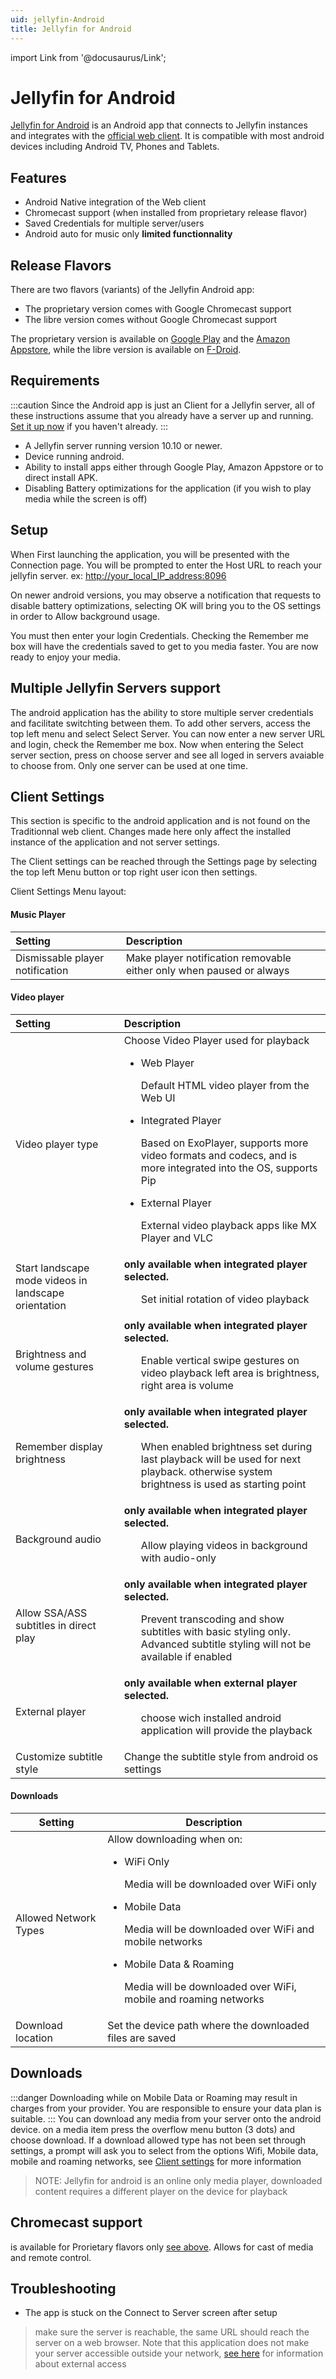 ```yaml
---
uid: jellyfin-Android
title: Jellyfin for Android
---
```

import Link from '@docusaurus/Link';

# Jellyfin for Android

[Jellyfin for Android](https://github.com/jellyfin/jellyfin-android) is an Android app that connects to Jellyfin instances and integrates with the [official web client](https://github.com/jellyfin/jellyfin-web). It is compatible with most android devices including Android TV, Phones and Tablets.

## Features

- Android Native integration of the Web client
- Chromecast support (when installed from proprietary release flavor)
- Saved Credentials for multiple server/users
- Android auto for music only **limited functionnality**

## Release Flavors

There are two flavors (variants) of the Jellyfin Android app:

- The proprietary version comes with Google Chromecast support
- The libre version comes without Google Chromecast support

The proprietary version is available on [Google Play](https://play.google.com/store/apps/details?id=org.jellyfin.mobile) and the [Amazon Appstore](https://www.amazon.com/gp/aw/d/B081RFTTQ9), while the libre version is available on [F-Droid](https://f-droid.org/en/packages/org.jellyfin.mobile/).

## Requirements

:::caution
Since the Android app is just an Client for a Jellyfin server, all of these instructions assume that you already have a server up and running.
[Set it up now](../installation/index.mdx) if you haven't already.
:::

- A Jellyfin server running version 10.10 or newer.
- Device running android.
- Ability to install apps either through Google Play, Amazon Appstore or to direct install APK.
- Disabling Battery optimizations for the application (if you wish to play media while the screen is off)


## Setup

When First launching the application, you will be presented with the Connection page.
You will be prompted to enter the Host URL to reach your jellyfin server. ex: [http://your_local_IP_address:8096](http://your_local_IP_address:8096 )

On newer android versions, you may observe a notification that requests to disable battery optimizations, selecting OK will bring you to the OS settings in order to Allow background usage.

You must then enter your login Credentials. Checking the Remember me box will have the credentials saved to get to you media faster.
You are now ready to enjoy your media.

## Multiple Jellyfin Servers support

The android application has the ability to store multiple server credentials and facilitate switchting between them. To add other servers, access the top left menu and select Select Server. You can now enter a new server URL and login, check the Remember me box. Now when entering the Select server section, press on choose server and see all loged in servers avaiable to choose from. Only one server can be used at one time.

## Client Settings

This section is specific to the android application and is not found on the Traditionnal web client. Changes made here only affect the installed instance of the application and not server settings.  

The Client settings can be reached through the Settings page by selecting the top left Menu button or top right user icon then settings.

Client Settings Menu layout:


#### Music Player   

| **Setting** | **Description** |
| :-------------------- | :----------- |
| Dismissable player notification | Make player notification removable either only when paused or always  |

#### Video player

| **Setting** | **Description** |
| :----------- | :----------- |
| Video player type | Choose Video Player used for playback <ul><li>Web Player</li></ul><ul>Default HTML video player from the Web UI</ul><ul><li>Integrated Player</li></ul><ul>Based on ExoPlayer, supports more video formats and codecs, and is more integrated into the OS, supports Pip</ul><ul><li>External Player</li></ul><ul>External video playback apps like MX Player and VLC</ul>|
| Start landscape mode videos in landscape orientation| **only available when integrated player selected.**<ul>  Set initial rotation of video playback</ul>|
| Brightness and volume gestures | **only available when integrated player selected.** <ul>Enable vertical swipe gestures on video playback left area is brightness, right area is volume</ul>|
| Remember display brightness | **only available when integrated player selected.**  <ul>When enabled brightness set during last playback will be used for next playback. otherwise system brightness is used as starting point</ul>|
| Background audio | **only available when integrated player selected.**     <ul>Allow playing videos in background with audio-only</ul>|
| Allow SSA/ASS subtitles in direct play | **only available when integrated player selected.**   <ul>Prevent transcoding and show subtitles with basic styling only. Advanced subtitle styling will not be available if enabled</ul>|
| External player | **only available when external player selected.**  <ul>choose wich installed android application will provide the playback</ul>|
| Customize subtitle style | Change the subtitle style from android os settings |

#### Downloads

| **Setting** | **Description** |
| ----------- | ----------- |
| Allowed Network Types | Allow downloading when on: <ul><li>WiFi Only</li></ul><ul>Media will be downloaded over WiFi only</ul><ul><li>Mobile Data</li></ul><ul>Media will be downloaded over WiFi and mobile networks</ul><ul><li>Mobile Data & Roaming</li></ul><ul>Media will be downloaded over WiFi, mobile and roaming networks</ul> |
| Download location | Set the device path where the downloaded files are saved  |

## Downloads

:::danger
Downloading while on Mobile Data or Roaming may result in charges from your provider. You are responsible to ensure your data plan is suitable.
:::
You can download any media from your server onto the android device. on a media item press the overflow menu button (3 dots) and choose download. If a download allowed type has not been set through settings, a prompt will ask you to select from the options Wifi, Mobile data, mobile and roaming networks, see [Client settings](../clients/Jellyfin%20for%20Android#downloads) for more information
> NOTE:
> Jellyfin for android is an online only media player, downloaded content requires a different player on the device for playback

## Chromecast support

is available for Prorietary flavors only [see above](../clients/Jellyfin%20for%20Android#release-flavors). Allows for cast of media and remote control.

## Troubleshooting

- The app is stuck on the Connect to Server screen after setup

> make sure the server is reachable, the same URL should reach the server on a web browser. Note that this application does not make your server accessible outside your network, [see here](../post-install/networking/#external-access) for information about external access
